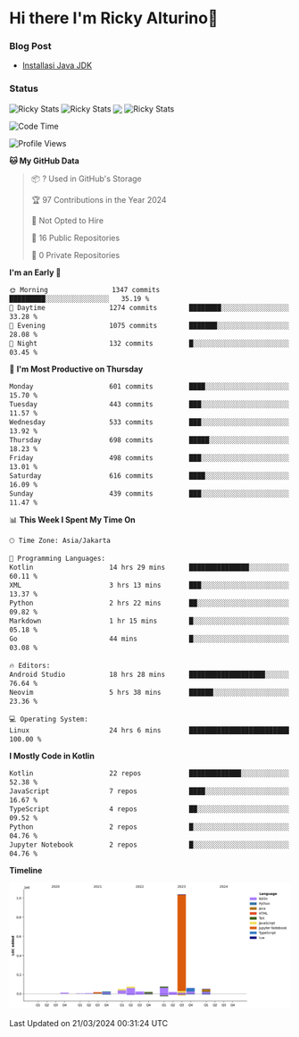 # Hi there I'm Ricky Alturino👋

### Blog Post

<!-- BLOG-POST-LIST:START -->

- [Installasi Java JDK](https://onirutla.medium.com/installasi-java-jdk-ec701beeb5cb?source=rss-d9d81c918cc9------2)
<!-- BLOG-POST-LIST:END -->

### Status

<img align="center" alt="Ricky Stats" src="https://github-readme-stats.vercel.app/api?username=Alturino&theme=dark&show_icons=true&hide_border=false" />
<img align="center" alt="Ricky Stats" src="https://github-readme-stats.vercel.app/api/top-langs/?username=Alturino&theme=dark&show_icons=true&layout=compact"/>
<img align="center" width="640px" src="https://github-readme-stats.vercel.app/api/wakatime?username=Alturino&layout=compact&hide_border=true&theme=dark">
<img align="center" alt="Ricky Stats" src="https://leetcard.jacoblin.cool/onirutla?border=0&radius=20&ext=activity"/>

<!--START_SECTION:waka-->
![Code Time](http://img.shields.io/badge/Code%20Time-123%20hrs%2050%20mins-blue)

![Profile Views](http://img.shields.io/badge/Profile%20Views-0-blue)

**🐱 My GitHub Data** 

> 📦 ? Used in GitHub's Storage 
 > 
> 🏆 97 Contributions in the Year 2024
 > 
> 🚫 Not Opted to Hire
 > 
> 📜 16 Public Repositories 
 > 
> 🔑 0 Private Repositories 
 > 
**I'm an Early 🐤** 

```text
🌞 Morning                1347 commits        █████████░░░░░░░░░░░░░░░░   35.19 % 
🌆 Daytime                1274 commits        ████████░░░░░░░░░░░░░░░░░   33.28 % 
🌃 Evening                1075 commits        ███████░░░░░░░░░░░░░░░░░░   28.08 % 
🌙 Night                  132 commits         █░░░░░░░░░░░░░░░░░░░░░░░░   03.45 % 
```
📅 **I'm Most Productive on Thursday** 

```text
Monday                   601 commits         ████░░░░░░░░░░░░░░░░░░░░░   15.70 % 
Tuesday                  443 commits         ███░░░░░░░░░░░░░░░░░░░░░░   11.57 % 
Wednesday                533 commits         ███░░░░░░░░░░░░░░░░░░░░░░   13.92 % 
Thursday                 698 commits         █████░░░░░░░░░░░░░░░░░░░░   18.23 % 
Friday                   498 commits         ███░░░░░░░░░░░░░░░░░░░░░░   13.01 % 
Saturday                 616 commits         ████░░░░░░░░░░░░░░░░░░░░░   16.09 % 
Sunday                   439 commits         ███░░░░░░░░░░░░░░░░░░░░░░   11.47 % 
```


📊 **This Week I Spent My Time On** 

```text
🕑︎ Time Zone: Asia/Jakarta

💬 Programming Languages: 
Kotlin                   14 hrs 29 mins      ███████████████░░░░░░░░░░   60.11 % 
XML                      3 hrs 13 mins       ███░░░░░░░░░░░░░░░░░░░░░░   13.37 % 
Python                   2 hrs 22 mins       ██░░░░░░░░░░░░░░░░░░░░░░░   09.82 % 
Markdown                 1 hr 15 mins        █░░░░░░░░░░░░░░░░░░░░░░░░   05.18 % 
Go                       44 mins             █░░░░░░░░░░░░░░░░░░░░░░░░   03.08 % 

🔥 Editors: 
Android Studio           18 hrs 28 mins      ███████████████████░░░░░░   76.64 % 
Neovim                   5 hrs 38 mins       ██████░░░░░░░░░░░░░░░░░░░   23.36 % 

💻 Operating System: 
Linux                    24 hrs 6 mins       █████████████████████████   100.00 % 
```

**I Mostly Code in Kotlin** 

```text
Kotlin                   22 repos            █████████████░░░░░░░░░░░░   52.38 % 
JavaScript               7 repos             ████░░░░░░░░░░░░░░░░░░░░░   16.67 % 
TypeScript               4 repos             ██░░░░░░░░░░░░░░░░░░░░░░░   09.52 % 
Python                   2 repos             █░░░░░░░░░░░░░░░░░░░░░░░░   04.76 % 
Jupyter Notebook         2 repos             █░░░░░░░░░░░░░░░░░░░░░░░░   04.76 % 
```



**Timeline**

![Lines of Code chart](https://raw.githubusercontent.com/Alturino/Alturino/main/assets/bar_graph.png)


 Last Updated on 21/03/2024 00:31:24 UTC
<!--END_SECTION:waka-->

